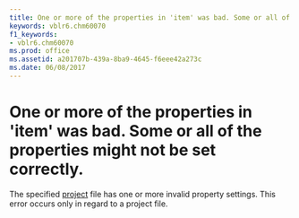 ```yaml
---
title: One or more of the properties in 'item' was bad. Some or all of the properties might not be set correctly.
keywords: vblr6.chm60070
f1_keywords:
- vblr6.chm60070
ms.prod: office
ms.assetid: a201707b-439a-8ba9-4645-f6eee42a273c
ms.date: 06/08/2017
---
```



# One or more of the properties in 'item' was bad. Some or all of the properties might not be set correctly.

The specified [project](../../Glossary/vbe-glossary.md) file has one or more invalid property settings. This error occurs only in regard to a project file.


